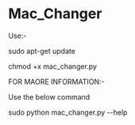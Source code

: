 # Mac_Changer
Use:-

sudo apt-get update

chmod +x mac_changer.py



FOR MAORE INFORMATION:-

Use the below command

sudo python mac_changer.py --help
